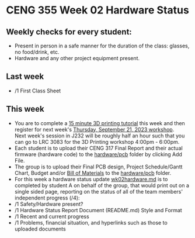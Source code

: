 # CENG 355 Week 02 Hardware Status
## Weekly checks for every student:
- Present in person in a safe manner for the duration of the class: glasses, no food/drink, etc.
- Hardware and any other project equipment present.
## Last week
- /1 First Class Sheet
## This week
- You are to complete a [15 minute 3D printing tutorial](https://sites.google.com/view/idealab3dprinting/tutorial) this week
and then register for next week's [Thursday, September 21, 2023 workshop](https://humber.libcal.com/event/3754399).   
Next week's session in J232 will be roughly half an hour such that you can go to LRC 3083 for the 3D Printing workshop 4:00pm - 6:00pm.
- Each student is to upload their CENG 317 Final Report and their actual firmware (hardware code) to the [hardware/pcb](hardware/pcb) folder by clicking Add File.
- The group is to upload their Final PCB design, Project Schedule/Gantt Chart, Budget and/or [Bill of Materials](https://github.com/PrototypeZone/ceng317/blob/main/bom.md) to the [hardware/pcb](hardware/pcb) folder.
- For this week a hardware status update [wk02hardware.md](wk02hardware.md) is to completed by student A on behalf of the group, that would print out on a single sided page, reporting on the status of all of the team members' independent progress (/4):
- /1 Safety/Hardware present?
- /1 Hardware Status Report Document (README.md) Style and Format
- /1 Recent and current progress
- /1 Problems, financial situation, and hyperlinks such as those to uploaded documents
